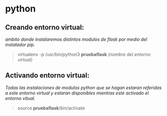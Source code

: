 # python 

## Creando entorno virtual:
_ambito donde instalaremos distintos modulos de flask por medio del instalador pip._
>virtualenv -p /usr/bin/python3 **pruebaflask** _(nombre del entorno virtual)_

## Activando entorno virtual:
_Todas las instalaciones de modulos python que se hagan estaran referidas a este entorno virtual y estaran disponibles mientras esté activado el entorno vitual._
>source **pruebaflask**/bin/activate
